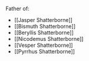 Father of:
- [[Jasper Shatterborne]]
- [[Bismuth Shatterborne]]
- [[Beryllis Shatterborne]]
- [[Nicodemus Shatterborne]]
- [[Vesper Shatterborne]]
- [[Pyrrhus Shatterborne]]